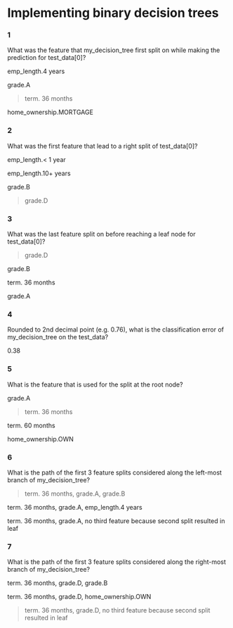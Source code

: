 # Implementing binary decision trees


### 1

What was the feature that my_decision_tree first split on while making the prediction for test_data[0]?


emp_length.4 years


grade.A


>term. 36 months


home_ownership.MORTGAGE

### 2

What was the first feature that lead to a right split of test_data[0]?


emp_length.< 1 year


emp_length.10+ years


grade.B


>grade.D

### 3

What was the last feature split on before reaching a leaf node for test_data[0]?


>grade.D


grade.B


term. 36 months


grade.A

### 4

Rounded to 2nd decimal point (e.g. 0.76), what is the classification error of my_decision_tree on the test_data?


0.38


### 5

What is the feature that is used for the split at the root node?


grade.A


>term. 36 months


term. 60 months


home_ownership.OWN

### 6

What is the path of the first 3 feature splits considered along the left-most branch of my_decision_tree?


>term. 36 months, grade.A, grade.B


term. 36 months, grade.A, emp_length.4 years


term. 36 months, grade.A, no third feature because second split resulted in leaf

### 7

What is the path of the first 3 feature splits considered along the right-most branch of my_decision_tree?


term. 36 months, grade.D, grade.B


term. 36 months, grade.D, home_ownership.OWN


>term. 36 months, grade.D, no third feature because second split resulted in leaf